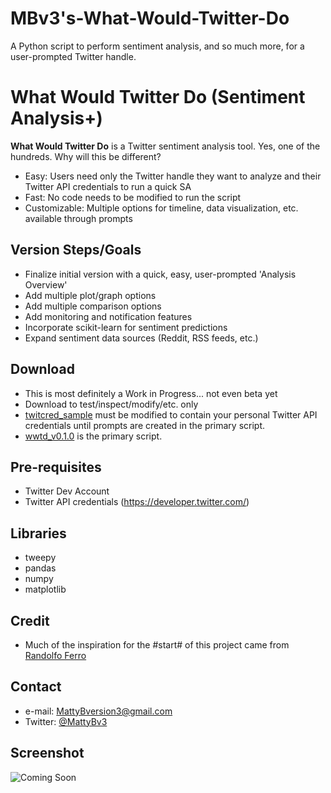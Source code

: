 # MBv3's-What-Would-Twitter-Do
A Python script to perform sentiment analysis, and so much more, for a user-prompted Twitter handle.

What Would Twitter Do (Sentiment Analysis+)
======
**What Would Twitter Do** is a Twitter sentiment analysis tool. 
Yes, one of the hundreds. Why will this be different?

- Easy: Users need only the Twitter handle they want to analyze and their Twitter API credentials to run a quick SA
- Fast: No code needs to be modified to run the script
- Customizable: Multiple options for timeline, data visualization, etc. available through prompts

## Version Steps/Goals
* Finalize initial version with a quick, easy, user-prompted 'Analysis Overview'
* Add multiple plot/graph options
* Add multiple comparison options
* Add monitoring and notification features
* Incorporate scikit-learn for sentiment predictions
* Expand sentiment data sources (Reddit, RSS feeds, etc.)

## Download
* This is most definitely a Work in Progress... not even beta yet
* Download to test/inspect/modify/etc. only
* [twitcred_sample](https://github.com/MattyBv3/MBv3-What-Would-Twitter-Do/blob/master/twitcred_sample.py) must be modified to contain your personal Twitter API credentials until prompts are created in the primary script.
* [wwtd_v0.1.0](https://github.com/MattyBv3/MBv3-What-Would-Twitter-Do/blob/master/wwtd_v0.1.0.py) is the primary script.

## Pre-requisites
- Twitter Dev Account 
- Twitter API credentials (https://developer.twitter.com/)

## Libraries
- tweepy
- pandas
- numpy
- matplotlib

## Credit
- Much of the inspiration for the #start# of this project came from [Randolfo Ferro](https://github.com/RodolfoFerro/pandas_twitter)

## Contact

* e-mail: MattyBversion3@gmail.com
* Twitter: [@MattyBv3](https://twitter.com/mattybv3 "twitterhandle on twitter")

## Screenshot
![Coming Soon](http:// "screenshot software")
